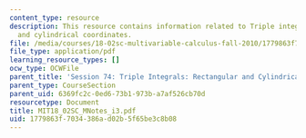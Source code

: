 ```yaml
---
content_type: resource
description: This resource contains information related to Triple integrals in rectangular
  and cylindrical coordinates.
file: /media/courses/18-02sc-multivariable-calculus-fall-2010/1779863f7034386ad02b5f65be3c8b08_MIT18_02SC_MNotes_i3.pdf
file_type: application/pdf
learning_resource_types: []
ocw_type: OCWFile
parent_title: 'Session 74: Triple Integrals: Rectangular and Cylindrical Coordinates'
parent_type: CourseSection
parent_uid: 6369fc2c-0ed6-73b1-973b-a7af526cb70d
resourcetype: Document
title: MIT18_02SC_MNotes_i3.pdf
uid: 1779863f-7034-386a-d02b-5f65be3c8b08
---
```

